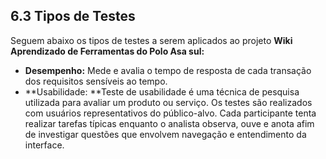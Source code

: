 ## 6.3 Tipos de Testes

Seguem abaixo os tipos de testes a serem aplicados ao projeto **Wiki Aprendizado de Ferramentas do Polo Asa sul:**

* **Desempenho:** Mede e avalia o tempo de resposta de cada transação dos requisitos sensíveis ao tempo.
* **Usabilidade: **Teste de usabilidade é uma técnica de pesquisa utilizada para avaliar um produto ou serviço. Os testes são realizados com usuários representativos do público-alvo. Cada participante tenta realizar tarefas típicas enquanto o analista observa, ouve e anota afim de investigar questões que envolvem navegação e entendimento da interface.



